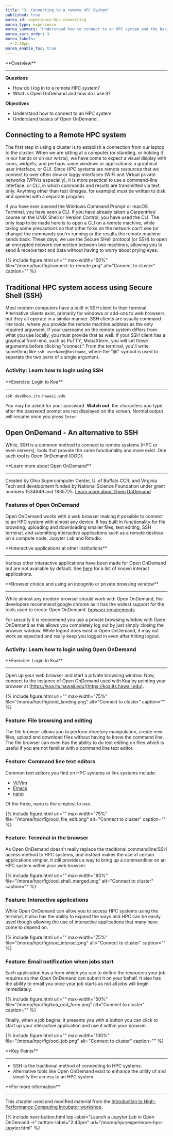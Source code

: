 ```yaml
---
title: "3. Connecting to a remote HPC System"
published: true
morea_id: experience-hpc-connecting
morea_type: experience
morea_summary: "Understand how to connect to an HPC system and the basics of Open OnDemand"
morea_sort_order: 3
morea_labels:
  - 2:20pm
morea_enable_toc: true
---
```


<div class="alert alert-success mt-3" role="alert" markdown="1">
<i class="fa-solid fa-globe fa-xl"></i> **Overview**
<hr/>

**Questions**
* How do I log in to a remote HPC system?
* What is Open OnDemand and how do I use it?

**Objectives**
* Understand how to connect to an HPC system.
* Understand basics of Open OnDemand.
</div>

## Connecting to a Remote HPC system

The first step in using a cluster is to establish a connection from our laptop to the cluster. When we are sitting at a computer (or standing, or holding it in our hands or on our wrists), we have come to expect a visual display with icons, widgets, and perhaps some windows or applications: a graphical user interface, or GUI. Since HPC systems are remote resources that we connect to over often slow or laggy interfaces (WiFi and Virtual private networks (VPN)s especially), it is more practical to use a command-line interface, or CLI, in which commands and results are transmitted via text, only. Anything other than text (images, for example) must be written to disk and opened with a separate program.

If you have ever opened the Windows Command Prompt or macOS Terminal, you have seen a CLI. If you have already taken a Carpentries' course on the UNIX Shell or Version Control, you have used the CLI. The only leap to be made here is to open a CLI on a *remote* machine, while taking some precautions so that other folks on the network can't see (or change) the commands you're running or the results the remote machine sends back. These days, we use the Secure SHell protocol (or SSH) to open an encrypted network connection between two machines, allowing you to send & receive text and data without having to worry about prying eyes.

{% include figure.html url="" max-width="50%" file="/morea/hpc/fig/connect-to-remote.png" alt="Connect to cluster" caption="" %}


## Traditional HPC system access using Secure Shell (SSH)

Most modern computers have a built in SSH client to their terminal. Alternative clients exist, primarily for windows or add-ons to web browsers, but they all operate in a similar manner. SSH clients are usually command-line tools, where you provide the remote machine address as the only required argument. If your username on the remote system differs from what you use locally, you must provide that as well. If your SSH client has a graphical front-end, such as PuTTY, MobaXterm, you will set these arguments before clicking "connect." From the terminal, you'll write something like `ssh userName@hostname`, where the "@" symbol is used to separate the two parts of a single argument.

### Activity: Learn how to login using SSH

<div class="alert alert-secondary" role="alert" markdown="1">
<i class="fa-solid fa-user-pen fa-xl"></i> **Exercise: Login to Koa**
<hr/>

```shell
ssh dav@koa.its.hawaii.edu
```

You may be asked for your password. **Watch out**: the characters you type after the password prompt are not displayed on the screen. Normal output will resume once you press `Enter`.

</div>

## Open OnDemand - An alternative to SSH

While, SSH is a common method to connect to remote systems (HPC or even servers), tools that provide the same functionality and more exist.  One such tool is Open OnDemand (OOD).

<div class="alert alert-info" role="alert" markdown="1">
<i class="fa-solid fa-circle-info fa-xl"></i> **Learn more about Open OnDemand**
<hr/>

Created by Ohio Supercomputer Center, U. of Buffalo CCR, and Virginia Tech and development funded by National Science Foundation under grant numbers 1534949 and 1835725. [Learn more about Open OnDemand](https://openondemand.org/)

</div>

### Features of Open OnDemand

Open OnDemand works with a web browser making it possible to connect to an HPC system with almost any device.  It has built in functionality for file browsing, uploading and downloading smaller files, text editing, SSH terminal, and submitting interactive applications such as a remote desktop on a compute node, Jupyter Lab and Rstudio.

<div class="alert alert-info" role="alert" markdown="1">
<i class="fa-solid fa-circle-info fa-xl"></i> **Interactive applications at other institutions**
<hr/>

Various other interactive applications have been made for Open OnDemand but are not available by default. See [here](https://osc.github.io/ood-documentation/master/install-ihpc-apps.html#) for a list of known interact applications.

</div>

<div class="alert alert-info" role="alert" markdown="1">
<i class="fa-solid fa-circle-info fa-xl"></i> **Browser choice and using an incognito or private browsing window**
<hr/>

While almost any modern browser should work with Open OnDemand, the developers recommend google chrome as it has the widest support for the tools used to create Open OnDemand. [browser
requirements](https://osc.github.io/ood-documentation/latest/requirements.html#browser-requirements)

For security it is recommend you use a private browsing window with Open OnDemand as this allows you completely log out by just simply closing the browser window.  While logout does exist in Open OnDemand, it may not work as expected and really keep you logged in even after hitting logout. 

</div>

### Activity: Learn how to login using Open OnDemand

<div class="alert alert-secondary" role="alert" markdown="1">
<i class="fa-solid fa-user-pen fa-xl"></i>  **Exercise: Login to Koa**
<hr/>

Open up your web browser and start a private browsing window.  Now, connect to the instance of Open OnDemand used with Koa by pointing your browser at [https://koa.its.hawaii.edu](https://koa.its.hawaii.edu).

{% include figure.html url="" max-width="75%"
file="/morea/hpc/fig/ood_landing.png"
alt="Connect to cluster" caption="" %}

</div>


### Feature: File browsing and editing

The file browser allows you to perform directory manipulation, create new files, upload and download files without having to know the command line. The file browser can even has the ability to do text editing on files which is useful if you are not familiar with a command line text editor.

### Feature: Command line text editors

Common text editors you find on HPC systems or linx systems include:
  * [Vi/Vim](https://www.vim.org/)
  * [Emacs](https://www.gnu.org/software/emacs/)
  * [nano](https://www.nano-editor.org/)

Of the three, nano is the simplest to use.

{% include figure.html url="" max-width="75%"
file="/morea/hpc/fig/ood_file_edit.png"
alt="Connect to cluster" caption="" %}

### Feature: Terminal in the browser

As Open OnDemand doesn't really replace the traditional commandline/SSH access method to HPC systems, and instead makes the use of certain applications simpler, it still provides a way to bring up a commandline on an HPC system within your web browser.

{% include figure.html url="" max-width="80%"
file="/morea/hpc/fig/ood_shell_merged.png"
alt="Connect to cluster" caption="" %}

### Feature: Interactive applications

While Open OnDemand can allow you to access HPC systems using the terminal, it also has the ability to expand the ways and HPC can be easily used though allowing the use of interactive applications that many have come to depend on.

{% include figure.html url="" max-width="75%"
file="/morea/hpc/fig/ood_interact.png"
alt="Connect to cluster" caption="" %}

### Feature: Email notification when jobs start

Each application has a form which you use to define the resources your job requires so that Open OnDemand can submit it on your behalf. It also has the ability to email you once your job starts as not all jobs will begin immediately.

{% include figure.html url="" max-width="50%"
file="/morea/hpc/fig/koa_ood_form.png"
alt="Connect to cluster" caption="" %}

Finally, when a job begins, it presents you with a button you can click to start up your interactive application and use it within your browser.

{% include figure.html url="" max-width="100%"
file="/morea/hpc/fig/ood_job.png"
alt="Connect to cluster" caption="" %}


<div class="alert alert-success" role="alert" markdown="1">
<i class="fa-solid fa-globe fa-xl"></i> **Key Points**
<hr/>

* SSH is the traditional method of connecting to HPC systems.
* Alternative tools like Open OnDemand exist to enhance the utility of and simplify the access to an HPC system
</div>

<div class="alert alert-info" role="alert" markdown="1">
<i class="fa-solid fa-circle-info fa-xl"></i> **For more information**
<hr/>

This chapter used and modified material from the [Introduction to High-Performance Computing Incubator workshop](https://carpentries-incubator.github.io/hpc-intro/).
</div>


{% include next-button.html 
           top-label="Launch a Jupyter Lab in Open OnDemand ->" 
           bottom-label="2:40pm" 
           url="/morea/hpc/experience-hpc-jupyter.html" %}
